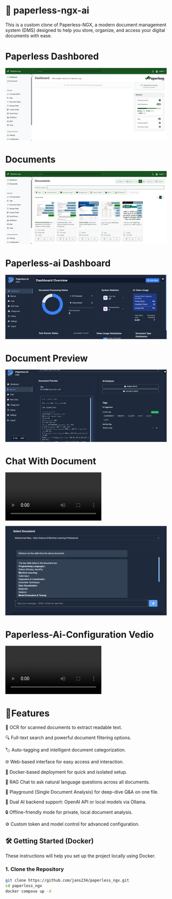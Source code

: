 # 📁 paperless-ngx-ai
This is a custom clone of Paperless-NGX, a modern document management system (DMS) designed to help you store, organize, and access your digital documents with ease.

# Paperless Dashbored
![dashboard](https://github.com/jans234/paperless-ngx-ai/blob/main/paperless%20dashboard.png)

# Documents
![document](https://github.com/jans234/paperless-ngx-ai/blob/main/document.png)

# Paperless-ai Dashboard
![paperless-ai](https://github.com/jans234/paperless-ngx-ai/blob/main/paperless-ai%20dashboard.png)

# Document Preview
![preview](https://github.com/jans234/paperless-ngx-ai/blob/main/document-preview.png)

# Chat With Document
![Demo Vedio](https://github.com/jans234/paperless-ngx-ai/blob/main/2025-06-24%2010-23-13.mkv)

![Demo Picture](https://github.com/jans234/paperless-ngx-ai/blob/main/Chat-with-document.png)

# Paperless-Ai-Configuration Vedio
![Configuration Demo Vedio](https://github.com/jans234/paperless-ngx-ai/blob/main/2025-06-24%2010-27-46.mkv)



# 🚀Features

🧠 OCR for scanned documents to extract readable text.

🔍 Full-text search and powerful document filtering options.

🏷️ Auto-tagging and intelligent document categorization.

🌐 Web-based interface for easy access and interaction.

🐳 Docker-based deployment for quick and isolated setup.

🤖 RAG Chat to ask natural language questions across all documents.

📄 Playground (Single Document Analysis) for deep-dive Q&A on one file.

🧠 Dual AI backend support: OpenAI API or local models via Ollama.

🔒 Offline-friendly mode for private, local document analysis.

⚙️ Custom token and model control for advanced configuration.

## 🛠️ Getting Started (Docker)

These instructions will help you set up the project locally using Docker.

### 1. Clone the Repository
```bash
git clone https://github.com/jans234/paperless_ngx.git
cd paperless_ngx
docker compose up -d
```





